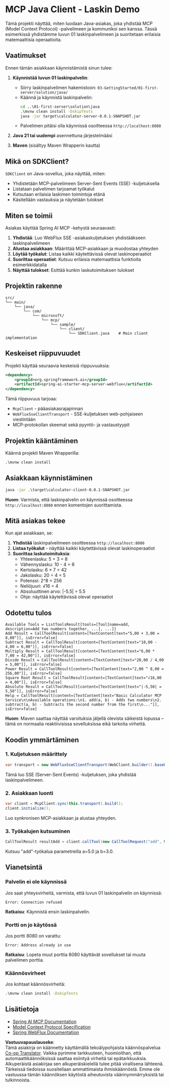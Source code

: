 <!--
CO_OP_TRANSLATOR_METADATA:
{
  "original_hash": "7074b9f4c8cd147c1c10f569d8508c82",
  "translation_date": "2025-07-13T18:35:27+00:00",
  "source_file": "03-GettingStarted/02-client/solution/java/README.md",
  "language_code": "fi"
}
-->
# MCP Java Client - Laskin Demo

Tämä projekti näyttää, miten luodaan Java-asiakas, joka yhdistää MCP (Model Context Protocol) -palvelimeen ja kommunikoi sen kanssa. Tässä esimerkissä yhdistämme luvun 01 laskinpalvelimeen ja suoritetaan erilaisia matemaattisia operaatioita.

## Vaatimukset

Ennen tämän asiakkaan käynnistämistä sinun tulee:

1. **Käynnistää luvun 01 laskinpalvelin**:
   - Siirry laskinpalvelimen hakemistoon: `03-GettingStarted/01-first-server/solution/java/`
   - Käännä ja käynnistä laskinpalvelin:
     ```cmd
     cd ..\01-first-server\solution\java
     .\mvnw clean install -DskipTests
     java -jar target\calculator-server-0.0.1-SNAPSHOT.jar
     ```
   - Palvelimen pitäisi olla käynnissä osoitteessa `http://localhost:8080`

2. **Java 21 tai uudempi** asennettuna järjestelmääsi
3. **Maven** (sisältyy Maven Wrapperin kautta)

## Mikä on SDKClient?

`SDKClient` on Java-sovellus, joka näyttää, miten:
- Yhdistetään MCP-palvelimeen Server-Sent Events (SSE) -kuljetuksella
- Listataan palvelimen tarjoamat työkalut
- Kutsutaan erilaisia laskimen toimintoja etänä
- Käsitellään vastauksia ja näytetään tulokset

## Miten se toimii

Asiakas käyttää Spring AI MCP -kehystä seuraavasti:

1. **Yhdistää**: Luo WebFlux SSE -asiakaskuljetuksen yhdistääkseen laskinpalvelimeen
2. **Alustaa asiakkaan**: Määrittää MCP-asiakkaan ja muodostaa yhteyden
3. **Löytää työkalut**: Listaa kaikki käytettävissä olevat laskinoperaatiot
4. **Suorittaa operaatiot**: Kutsuu erilaisia matemaattisia funktioita esimerkkidatalla
5. **Näyttää tulokset**: Esittää kunkin laskutoimituksen tulokset

## Projektin rakenne

```
src/
└── main/
    └── java/
        └── com/
            └── microsoft/
                └── mcp/
                    └── sample/
                        └── client/
                            └── SDKClient.java    # Main client implementation
```

## Keskeiset riippuvuudet

Projekti käyttää seuraavia keskeisiä riippuvuuksia:

```xml
<dependency>
    <groupId>org.springframework.ai</groupId>
    <artifactId>spring-ai-starter-mcp-server-webflux</artifactId>
</dependency>
```

Tämä riippuvuus tarjoaa:
- `McpClient` - pääasiakasrajapinnan
- `WebFluxSseClientTransport` - SSE-kuljetuksen web-pohjaiseen viestintään
- MCP-protokollan skeemat sekä pyyntö- ja vastaustyypit

## Projektin kääntäminen

Käännä projekti Maven Wrapperilla:

```cmd
.\mvnw clean install
```

## Asiakkaan käynnistäminen

```cmd
java -jar .\target\calculator-client-0.0.1-SNAPSHOT.jar
```

**Huom**: Varmista, että laskinpalvelin on käynnissä osoitteessa `http://localhost:8080` ennen komentojen suorittamista.

## Mitä asiakas tekee

Kun ajat asiakkaan, se:

1. **Yhdistää** laskinpalvelimeen osoitteessa `http://localhost:8080`
2. **Listaa työkalut** - näyttää kaikki käytettävissä olevat laskinoperaatiot
3. **Suorittaa laskutoimituksia**:
   - Yhteenlasku: 5 + 3 = 8
   - Vähennyslasku: 10 - 4 = 6
   - Kertolasku: 6 × 7 = 42
   - Jakolasku: 20 ÷ 4 = 5
   - Potenssi: 2^8 = 256
   - Neliöjuuri: √16 = 4
   - Absoluuttinen arvo: |-5.5| = 5.5
   - Ohje: näyttää käytettävissä olevat operaatiot

## Odotettu tulos

```
Available Tools = ListToolsResult[tools=[Tool[name=add, description=Add two numbers together, ...], ...]]
Add Result = CallToolResult[content=[TextContent[text="5,00 + 3,00 = 8,00"]], isError=false]
Subtract Result = CallToolResult[content=[TextContent[text="10,00 - 4,00 = 6,00"]], isError=false]
Multiply Result = CallToolResult[content=[TextContent[text="6,00 * 7,00 = 42,00"]], isError=false]
Divide Result = CallToolResult[content=[TextContent[text="20,00 / 4,00 = 5,00"]], isError=false]
Power Result = CallToolResult[content=[TextContent[text="2,00 ^ 8,00 = 256,00"]], isError=false]
Square Root Result = CallToolResult[content=[TextContent[text="√16,00 = 4,00"]], isError=false]
Absolute Result = CallToolResult[content=[TextContent[text="|-5,50| = 5,50"]], isError=false]
Help = CallToolResult[content=[TextContent[text="Basic Calculator MCP Service\n\nAvailable operations:\n1. add(a, b) - Adds two numbers\n2. subtract(a, b) - Subtracts the second number from the first\n..."]], isError=false]
```

**Huom**: Maven saattaa näyttää varoituksia jäljellä olevista säikeistä lopussa – tämä on normaalia reaktiivisissa sovelluksissa eikä tarkoita virhettä.

## Koodin ymmärtäminen

### 1. Kuljetuksen määrittely
```java
var transport = new WebFluxSseClientTransport(WebClient.builder().baseUrl("http://localhost:8080"));
```
Tämä luo SSE (Server-Sent Events) -kuljetuksen, joka yhdistää laskinpalvelimeen.

### 2. Asiakkaan luonti
```java
var client = McpClient.sync(this.transport).build();
client.initialize();
```
Luo synkronisen MCP-asiakkaan ja alustaa yhteyden.

### 3. Työkalujen kutsuminen
```java
CallToolResult resultAdd = client.callTool(new CallToolRequest("add", Map.of("a", 5.0, "b", 3.0)));
```
Kutsuu "add"-työkalua parametreilla a=5.0 ja b=3.0.

## Vianetsintä

### Palvelin ei ole käynnissä
Jos saat yhteysvirheitä, varmista, että luvun 01 laskinpalvelin on käynnissä:
```
Error: Connection refused
```
**Ratkaisu**: Käynnistä ensin laskinpalvelin.

### Portti on jo käytössä
Jos portti 8080 on varattu:
```
Error: Address already in use
```
**Ratkaisu**: Lopeta muut porttia 8080 käyttävät sovellukset tai muuta palvelimen porttia.

### Käännösvirheet
Jos kohtaat käännösvirheitä:
```cmd
.\mvnw clean install -DskipTests
```

## Lisätietoja

- [Spring AI MCP Documentation](https://docs.spring.io/spring-ai/reference/api/mcp/)
- [Model Context Protocol Specification](https://modelcontextprotocol.io/)
- [Spring WebFlux Documentation](https://docs.spring.io/spring-framework/docs/current/reference/html/web-reactive.html)

**Vastuuvapauslauseke**:  
Tämä asiakirja on käännetty käyttämällä tekoälypohjaista käännöspalvelua [Co-op Translator](https://github.com/Azure/co-op-translator). Vaikka pyrimme tarkkuuteen, huomioithan, että automaattikäännöksissä saattaa esiintyä virheitä tai epätarkkuuksia. Alkuperäistä asiakirjaa sen alkuperäiskielellä tulee pitää virallisena lähteenä. Tärkeissä tiedoissa suositellaan ammattimaista ihmiskäännöstä. Emme ole vastuussa tämän käännöksen käytöstä aiheutuvista väärinymmärryksistä tai tulkinnoista.